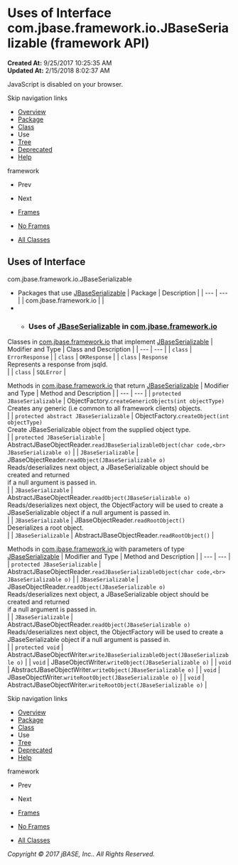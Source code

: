 # Uses of Interface com.jbase.framework.io.JBaseSerializable (framework   API)

**Created At:** 9/25/2017 10:25:35 AM  
**Updated At:** 2/15/2018 8:02:37 AM  

<!--<br>    try {<br>        if (location.href.indexOf('is-external=true') == -1) {<br>            parent.document.title="Uses of Interface com.jbase.framework.io.JBaseSerializable (framework   API)";<br>        }<br>    }<br>    catch(err) {<br>    }<br>//-->
JavaScript is disabled on your browser.

Skip navigation links

- [Overview](../../../../../overview-summary.html)
- [Package](/39220-io/com_jbase_framework_io_package-summary)
- [Class](/39220-io/com_jbase_framework_io_JBaseSerializable "interface in com.jbase.framework.io")
- Use
- [Tree](/39220-io/com_jbase_framework_io_package-tree)
- [Deprecated](../../../../../deprecated-list.html)
- [Help](../../../../../help-doc.html)


framework <br>

- Prev
- Next


- [Frames](../../../../../index.html?com/jbase/framework/io/class-use//39223-class-use/com_jbase_framework_io_class-use_JBaseSerializable)
- [No Frames](/39223-class-use/com_jbase_framework_io_class-use_JBaseSerializable)


- [All Classes](../../../../../allclasses-noframe.html)


<!--<br>  allClassesLink = document.getElementById("allclasses\_navbar\_top");<br>  if(window==top) {<br>    allClassesLink.style.display = "block";<br>  }<br>  else {<br>    allClassesLink.style.display = "none";<br>  }<br>  //-->

## Uses of Interface
com.jbase.framework.io.JBaseSerializable

- Packages that use [JBaseSerializable](/39220-io/com_jbase_framework_io_JBaseSerializable "interface in com.jbase.framework.io") | Package | Description |
| --- | --- |
| com.jbase.framework.io |   |
- - ### Uses of [JBaseSerializable](/39220-io/com_jbase_framework_io_JBaseSerializable "interface in com.jbase.framework.io") in [com.jbase.framework.io](/39220-io/com_jbase_framework_io_package-summary)


Classes in [com.jbase.framework.io](/39220-io/com_jbase_framework_io_package-summary) that implement [JBaseSerializable](/39220-io/com_jbase_framework_io_JBaseSerializable "interface in com.jbase.framework.io") | Modifier and Type | Class and Description |
| --- | --- |
| `class` | `ErrorResponse`  |
| `class` | `OKResponse`  |
| `class` | `Response`<br>Represents a response from jsqld.<br> |
| `class` | `SQLError`  |



Methods in [com.jbase.framework.io](/39220-io/com_jbase_framework_io_package-summary) that return [JBaseSerializable](/39220-io/com_jbase_framework_io_JBaseSerializable "interface in com.jbase.framework.io") | Modifier and Type | Method and Description |
| --- | --- |
| `protected JBaseSerializable` | ObjectFactory.`createGenericObjects(int objectType)`<br>Creates any generic (i.e common to all framework clients) objects.<br> |
| `protected abstract JBaseSerializable` | ObjectFactory.`createObject(int objectType)`<br>Create JBaseSerializable object from the supplied object type.<br> |
| `protected JBaseSerializable` | AbstractJBaseObjectReader.`readJBaseSerializableObject(char code,<br>                           JBaseSerializable o)`  |
| `JBaseSerializable` | JBaseObjectReader.`readObject(JBaseSerializable o)`<br>Reads/deserializes next object, a JBaseSerializable object should be created and returned<br> if a null argument is passed in.<br> |
| `JBaseSerializable` | AbstractJBaseObjectReader.`readObject(JBaseSerializable o)`<br>Reads/deserializes next object, the ObjectFactory will be used to create a<br> JBaseSerializable object if a null argument is passed in.<br> |
| `JBaseSerializable` | JBaseObjectReader.`readRootObject()`<br>Deserializes a root object.<br> |
| `JBaseSerializable` | AbstractJBaseObjectReader.`readRootObject()`  |



Methods in [com.jbase.framework.io](/39220-io/com_jbase_framework_io_package-summary) with parameters of type [JBaseSerializable](/39220-io/com_jbase_framework_io_JBaseSerializable "interface in com.jbase.framework.io") | Modifier and Type | Method and Description |
| --- | --- |
| `protected JBaseSerializable` | AbstractJBaseObjectReader.`readJBaseSerializableObject(char code,<br>                           JBaseSerializable o)`  |
| `JBaseSerializable` | JBaseObjectReader.`readObject(JBaseSerializable o)`<br>Reads/deserializes next object, a JBaseSerializable object should be created and returned<br> if a null argument is passed in.<br> |
| `JBaseSerializable` | AbstractJBaseObjectReader.`readObject(JBaseSerializable o)`<br>Reads/deserializes next object, the ObjectFactory will be used to create a<br> JBaseSerializable object if a null argument is passed in.<br> |
| `protected void` | AbstractJBaseObjectWriter.`writeJBaseSerializableObject(JBaseSerializable o)`  |
| `void` | JBaseObjectWriter.`writeObject(JBaseSerializable o)`  |
| `void` | AbstractJBaseObjectWriter.`writeObject(JBaseSerializable o)`  |
| `void` | JBaseObjectWriter.`writeRootObject(JBaseSerializable o)`  |
| `void` | AbstractJBaseObjectWriter.`writeRootObject(JBaseSerializable o)`  |

Skip navigation links

- [Overview](../../../../../overview-summary.html)
- [Package](/39220-io/com_jbase_framework_io_package-summary)
- [Class](/39220-io/com_jbase_framework_io_JBaseSerializable "interface in com.jbase.framework.io")
- Use
- [Tree](/39220-io/com_jbase_framework_io_package-tree)
- [Deprecated](../../../../../deprecated-list.html)
- [Help](../../../../../help-doc.html)


framework <br>

- Prev
- Next


- [Frames](../../../../../index.html?com/jbase/framework/io/class-use//39223-class-use/com_jbase_framework_io_class-use_JBaseSerializable)
- [No Frames](/39223-class-use/com_jbase_framework_io_class-use_JBaseSerializable)


- [All Classes](../../../../../allclasses-noframe.html)


<!--<br>  allClassesLink = document.getElementById("allclasses\_navbar\_bottom");<br>  if(window==top) {<br>    allClassesLink.style.display = "block";<br>  }<br>  else {<br>    allClassesLink.style.display = "none";<br>  }<br>  //-->

*Copyright © 2017 jBASE, Inc.. All Rights Reserved.*

